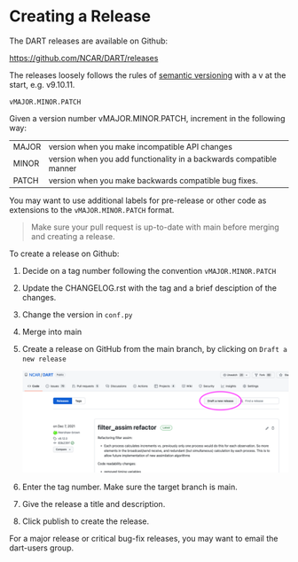 # Creating a Release

The DART releases are available on Github:

<https://github.com/NCAR/DART/releases>

The releases loosely follows the rules of [semantic
versioning](https://semver.org/) with a v at the start, e.g. v9.10.11.

```
vMAJOR.MINOR.PATCH
```

Given a version number vMAJOR.MINOR.PATCH, increment in the following way:

|       |                                                                     |
|-------|---------------------------------------------------------------------|
| MAJOR | version when you make incompatible API changes                      |
| MINOR | version when you add functionality in a backwards compatible manner |
| PATCH | version when you make backwards compatible bug fixes.               |

You may want to use additional labels for pre-release or other code as
extensions to the `vMAJOR.MINOR.PATCH` format.

>Make sure your pull request is up-to-date with main before merging and
>creating a release.

To create a release on Github:

1.  Decide on a tag number following the convention
    `vMAJOR.MINOR.PATCH`

2.  Update the CHANGELOG.rst with the tag and a brief desciption of the
    changes.

3.  Change the version in `conf.py`

4.  Merge into main

5.  Create a release on GitHub from the main branch, by clicking on 
    `Draft a new release`

    ![draft-new-release](./images/new-release.png)

6.  Enter the tag number. Make sure the target branch is main.

7.  Give the release a title and description.

8.  Click publish to create the release.

For a major release or critical bug-fix releases, you may want to email
the dart-users group.
